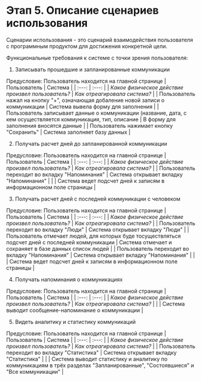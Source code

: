 # Этап 5. Описание сценариев использования
Сценарии использования - это сценарий взаимодействия пользователя с программным продуктом для достижения конкретной цели.  

Функциональные требования к системе с точки зрения пользователя:
1. Записывать прошедшие и запланированные коммуникации

Предусловие: Пользователь находится на главной странице
| Пользователь | Система   |
| :---:   | :---: |
| _Какое физическое действие произвел пользователь?_ | _Как отреагировала система?_  |
| Пользователь нажал на кнопку "+", означающая добаление новой записи о коммуникации | Система вывела форму для заполнения |
| Пользователь записывает данные о коммуникации (название, дата, с кем осуществляется коммуникация, тип, описание  | В форму для заполнения вносятся данные |
| Пользователь нажимает кнопку "Сохранить"  | Система заполняет базу данных |

2. Получать расчет дней до запланированной коммуникации

Предусловие: Пользователь находится на главной странице
| Пользователь | Система   |
| :---:   | :---: |
| _Какое физическое действие произвел пользователь?_  | _Как отреагировала система?_  |
| Пользователь переходит во вкладку "Напоминания" | Система открывает вкладку "Напоминания" |
|   | Система ведет подсчет дней к записям в информационном поле страницы |

3. Получать расчет дней с последней коммуникации с человеком

Предусловие: Пользователь находится на главной странице
| Пользователь | Система  |
| :---:   | :---: |
| _Какое физическое действие произвел пользователь?_  | _Как отреагировала система?_  |
| Пользователь переходит во вкладку "Люди" | Система открывает вкладку "Люди" |
| Пользователь отмечает людей, для которых буде тосуществляться подсчет дней с последней коммуникации | Система отмечает и сохраняет в базе данных список людей |
| Пользователь переходит во вкладку "Напоминания" | Система открывает вкладку "Напоминания" |
|   | Система ведет подсчет дней к записям в информационном поле страницы |

4. Получать напоминания о коммуникациях

Предусловие: Пользователь находится на главной странице
| Пользователь | Система  |
| :---:   | :---: |
| _Какое физическое действие произвел пользователь?_  | _Как отреагировала система?_  |
|  | Система выводит сообщение-напоминание о коммуникации |

5. Видеть аналитику и статистику коммуникаций

Предусловие: Пользователь находится на главной странице
| Пользователь | Система  |
| :---:   | :---: |
| _Какое физическое действие произвел пользователь?_  | _Как отреагировала система?_  |
| Пользователь переходит во вкладку "Статистика" | Система открывает вкладку "Статистика" |
| | Система выводит статистику и аналитику по коммуникациям в трёх разделах "Запланированные", "Состоявшиеся" и "Все коммуникации" |
